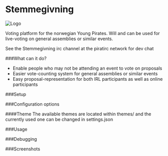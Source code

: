 Stemmegivning
=============

![Logo](http://ungepirater.no/img/Logo_ungPIR_fullFarge.svg)

Voting platform for the norwegian Young Pirates. Will and can be used for live-voting on general assemblies or similar events.

See the Stemmegivning irc channel at the piratirc network for dev chat

###What can it do?
* Enable people who may not be attending an event to vote on proposals
* Easier vote-counting system for general assemblies or similar events
* Easy proposal-representation for both IRL participants as well as online participants

###Setup

###Configuration options

####Theme
The available themes are located within themes/ and the currently used one can be changed in settings.json

###Usage

###Debugging

###Screenshots
